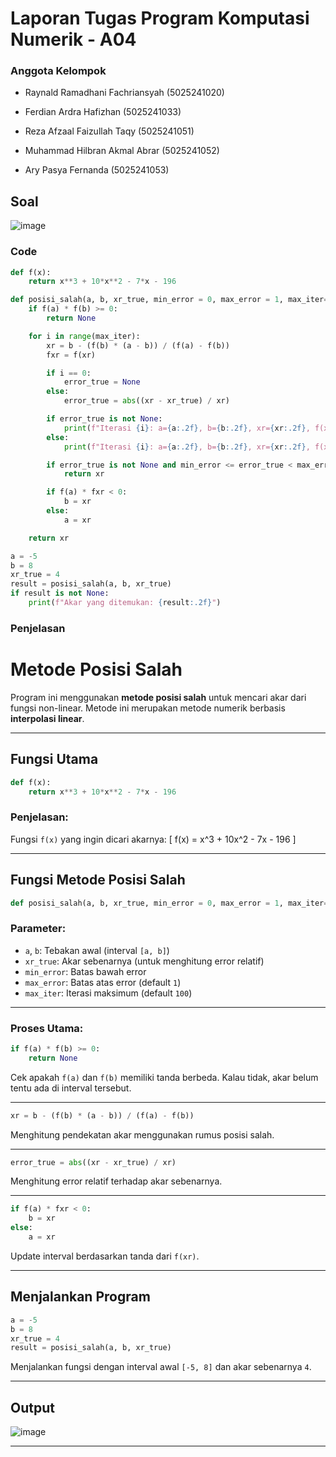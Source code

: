 # Laporan Tugas Program Komputasi Numerik - A04

</div>

### Anggota Kelompok

- Raynald Ramadhani Fachriansyah (5025241020)

- Ferdian Ardra Hafizhan (5025241033)

- Reza Afzaal Faizullah Taqy (5025241051)

- Muhammad Hilbran Akmal Abrar (5025241052)

- Ary Pasya Fernanda (5025241053)

## Soal

![image](https://github.com/user-attachments/assets/340be889-1126-4cf3-a6f6-34af2a9a88ae)


### Code

```py
def f(x):
    return x**3 + 10*x**2 - 7*x - 196

def posisi_salah(a, b, xr_true, min_error = 0, max_error = 1, max_iter=100):
    if f(a) * f(b) >= 0:
        return None

    for i in range(max_iter):
        xr = b - (f(b) * (a - b)) / (f(a) - f(b))
        fxr = f(xr)

        if i == 0:
            error_true = None
        else:
            error_true = abs((xr - xr_true) / xr)

        if error_true is not None:
            print(f"Iterasi {i}: a={a:.2f}, b={b:.2f}, xr={xr:.2f}, f(xr)={fxr:.2f}, error_true={error_true:.2f}")
        else:
            print(f"Iterasi {i}: a={a:.2f}, b={b:.2f}, xr={xr:.2f}, f(xr)={fxr:.2f}, error_true= N/A")

        if error_true is not None and min_error <= error_true < max_error:
            return xr

        if f(a) * fxr < 0:
            b = xr
        else:
            a = xr

    return xr

a = -5
b = 8
xr_true = 4
result = posisi_salah(a, b, xr_true)
if result is not None:
    print(f"Akar yang ditemukan: {result:.2f}")
```

### Penjelasan

# Metode Posisi Salah

Program ini menggunakan **metode posisi salah** untuk mencari akar dari fungsi non-linear. Metode ini merupakan metode numerik berbasis **interpolasi linear**.

---

## Fungsi Utama

```python
def f(x):
    return x**3 + 10*x**2 - 7*x - 196
```

### Penjelasan:

Fungsi `f(x)` yang ingin dicari akarnya:
\[
f(x) = x^3 + 10x^2 - 7x - 196
\]

---

## Fungsi Metode Posisi Salah

```python
def posisi_salah(a, b, xr_true, min_error = 0, max_error = 1, max_iter=100):
```

### Parameter:

- `a`, `b`: Tebakan awal (interval `[a, b]`)
- `xr_true`: Akar sebenarnya (untuk menghitung error relatif)
- `min_error`: Batas bawah error
- `max_error`: Batas atas error (default `1`)
- `max_iter`: Iterasi maksimum (default `100`)

---

### Proses Utama:

```python
if f(a) * f(b) >= 0:
    return None
```

Cek apakah `f(a)` dan `f(b)` memiliki tanda berbeda. Kalau tidak, akar belum tentu ada di interval tersebut.

---

```python
xr = b - (f(b) * (a - b)) / (f(a) - f(b))
```

Menghitung pendekatan akar menggunakan rumus posisi salah.

---

```python
error_true = abs((xr - xr_true) / xr)
```

Menghitung error relatif terhadap akar sebenarnya.

---

```python
if f(a) * fxr < 0:
    b = xr
else:
    a = xr
```

Update interval berdasarkan tanda dari `f(xr)`.

---

## Menjalankan Program

```python
a = -5
b = 8
xr_true = 4
result = posisi_salah(a, b, xr_true)
```

Menjalankan fungsi dengan interval awal `[-5, 8]` dan akar sebenarnya `4`.

---

## Output

![image](https://github.com/user-attachments/assets/4d57511e-4760-4043-99bc-de68aea35786)


---
